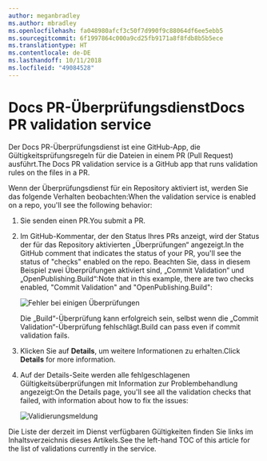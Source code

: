 ```yaml
---
author: meganbradley
ms.author: mbradley
ms.openlocfilehash: fa048980afcf3c50f7d990f9c88064df6ee5ebb5
ms.sourcegitcommit: 6f1997864c000a9cd25fb9171a8f8fdb8b5b5ece
ms.translationtype: HT
ms.contentlocale: de-DE
ms.lasthandoff: 10/11/2018
ms.locfileid: "49084528"
---
```

# <a name="docs-pr-validation-service"></a><span data-ttu-id="676ed-101">Docs PR-Überprüfungsdienst</span><span class="sxs-lookup"><span data-stu-id="676ed-101">Docs PR validation service</span></span>

<span data-ttu-id="676ed-102">Der Docs PR-Überprüfungsdienst ist eine GitHub-App, die Gültigkeitsprüfungsregeln für die Dateien in einem PR (Pull Request) ausführt.</span><span class="sxs-lookup"><span data-stu-id="676ed-102">The Docs PR validation service is a GitHub app that runs validation rules on the files in a PR.</span></span>

<span data-ttu-id="676ed-103">Wenn der Überprüfungsdienst für ein Repository aktiviert ist, werden Sie das folgende Verhalten beobachten:</span><span class="sxs-lookup"><span data-stu-id="676ed-103">When the validation service is enabled on a repo, you'll see the following behavior:</span></span>

1. <span data-ttu-id="676ed-104">Sie senden einen PR.</span><span class="sxs-lookup"><span data-stu-id="676ed-104">You submit a PR.</span></span>
1. <span data-ttu-id="676ed-105">Im GitHub-Kommentar, der den Status Ihres PRs anzeigt, wird der Status der für das Repository aktivierten „Überprüfungen“ angezeigt.</span><span class="sxs-lookup"><span data-stu-id="676ed-105">In the GitHub comment that indicates the status of your PR, you'll see the status of "checks" enabled on the repo.</span></span> <span data-ttu-id="676ed-106">Beachten Sie, dass in diesem Beispiel zwei Überprüfungen aktiviert sind, „Commit Validation“ und „OpenPublishing.Build“:</span><span class="sxs-lookup"><span data-stu-id="676ed-106">Note that in this example, there are two checks enabled, "Commit Validation" and "OpenPublishing.Build":</span></span>

   ![Fehler bei einigen Überprüfungen](media/validation-failed.png)

   <span data-ttu-id="676ed-108">Die „Build“-Überprüfung kann erfolgreich sein, selbst wenn die „Commit Validation“-Überprüfung fehlschlägt.</span><span class="sxs-lookup"><span data-stu-id="676ed-108">Build can pass even if commit validation fails.</span></span>

1. <span data-ttu-id="676ed-109">Klicken Sie auf **Details**, um weitere Informationen zu erhalten.</span><span class="sxs-lookup"><span data-stu-id="676ed-109">Click **Details** for more information.</span></span>
1. <span data-ttu-id="676ed-110">Auf der Details-Seite werden alle fehlgeschlagenen Gültigkeitsüberprüfungen mit Information zur Problembehandlung angezeigt:</span><span class="sxs-lookup"><span data-stu-id="676ed-110">On the Details page, you'll see all the validation checks that failed, with information about how to fix the issues:</span></span>

   ![Validierungsmeldung](media/validation-details.png)

<span data-ttu-id="676ed-112">Die Liste der derzeit im Dienst verfügbaren Gültigkeiten finden Sie links im Inhaltsverzeichnis dieses Artikels.</span><span class="sxs-lookup"><span data-stu-id="676ed-112">See the left-hand TOC of this article for the list of validations currently in the service.</span></span>